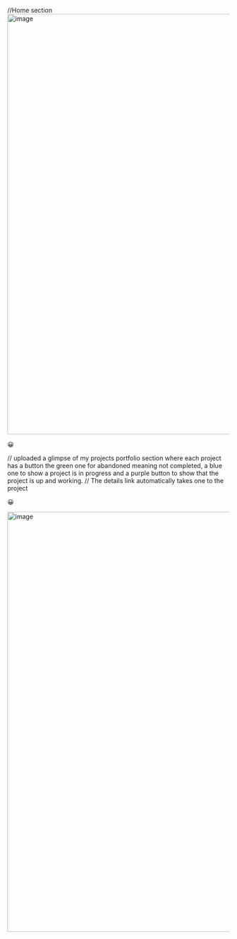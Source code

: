 //Home section 
<img width="950" alt="image" src="https://github.com/user-attachments/assets/19166497-ff11-4a2a-b1ef-89ac28e50245" />

<p>&#128512; </p>

// uploaded a glimpse of my projects portfolio section where each project has a button the green one for abandoned meaning not completed,
a blue one to show a project is in progress and a purple button to show that the project is up and working.
// The details link automatically takes one to the project 


<p>&#128512; </p>
<img width="949" alt="image" src="https://github.com/user-attachments/assets/33966500-3a9f-4722-a50d-7840b9ca6b7e" />


